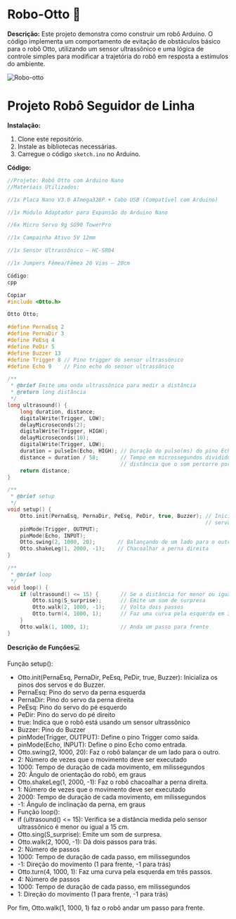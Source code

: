 # Robo-Otto 🤖
**Descrição:**
Este projeto demonstra como construir um robô Arduino. O código implementa um comportamento de evitação de obstáculos básico para o robô Otto, utilizando um sensor ultrassônico e uma lógica de controle simples para modificar a trajetória do robô em resposta a estímulos do ambiente.

![Robo-otto](https://github.com/user-attachments/assets/d68e4de0-ed10-415c-a4ff-d3917893058e)
# Projeto Robô Seguidor de Linha

**Instalação:**
1. Clone este repositório.
2. Instale as bibliotecas necessárias.
3. Carregue o código `sketch.ino` no Arduino.

**Código:**

```c++
//Projeto: Robô Otto com Arduino Nano
//Materiais Utilizados:

//1x Placa Nano V3.0 ATmega328P + Cabo USB (Compatível com Arduino)

//1x Módulo Adaptador para Expansão do Arduino Nano

//6x Micro Servo 9g SG90 TowerPro

//1x Campainha Ativo 5V 12mm

//1x Sensor Ultrassônico – HC-SR04

//1x Jumpers Fêmea/Fêmea 20 Vias – 20cm

Código:
cpp

Copiar
#include <Otto.h>

Otto Otto;

#define PernaEsq 2
#define PernaDir 3
#define PeEsq 4
#define PeDir 5
#define Buzzer 13
#define Trigger 8 // Pino trigger do sensor ultrassônico
#define Echo 9    // Pino echo do sensor ultrassônico

/**
 * @brief Emite uma onda ultrassônica para medir a distância
 * @return long distância
 */
long ultrasound() {
    long duration, distance;
    digitalWrite(Trigger, LOW);
    delayMicroseconds(2);
    digitalWrite(Trigger, HIGH);
    delayMicroseconds(10);
    digitalWrite(Trigger, LOW);
    duration = pulseIn(Echo, HIGH); // Duração do pulso(ms) do pino Echo.
    distance = duration / 58;       // Tempo em microssegundos dividido pelo dobro da
                                    // distância que o som percorre por microssegundo(cm)
    return distance;
}

/**
 * @brief setup
 */
void setup() {
    Otto.init(PernaEsq, PernaDir, PeEsq, PeDir, true, Buzzer); // Inicializa os pinos dos
                                                               // servos e Buzzer
    pinMode(Trigger, OUTPUT);
    pinMode(Echo, INPUT);
    Otto.swing(2, 1000, 20);       // Balançando de um lado para o outro
    Otto.shakeLeg(1, 2000, -1);    // Chacoalhar a perna direita
}

/**
 * @brief loop
 */
void loop() {
    if (ultrasound() <= 15) {       // Se a distância for menor ou igual a 15cm
        Otto.sing(S_surprise);      // Emite um som de surpresa
        Otto.walk(2, 1000, -1);     // Volta dois passos
        Otto.turn(4, 1000, 1);      // Faz uma curva pela esquerda em 3 passos
    }
    Otto.walk(1, 1000, 1);          // Anda um passo para frente
}
```
**Descrição de Funções**💻

 Função setup():

- Otto.init(PernaEsq, PernaDir, PeEsq, PeDir, true, Buzzer): Inicializa os pinos dos servos e do Buzzer.
- PernaEsq: Pino do servo da perna esquerda
- PernaDir: Pino do servo da perna direita
- PeEsq: Pino do servo do pé esquerdo
- PeDir: Pino do servo do pé direito
- true: Indica que o robô está usando um sensor ultrassônico
- Buzzer: Pino do Buzzer
- pinMode(Trigger, OUTPUT): Define o pino Trigger como saída.
- pinMode(Echo, INPUT): Define o pino Echo como entrada.
- Otto.swing(2, 1000, 20): Faz o robô balançar de um lado para o outro.
- 2: Número de vezes que o movimento deve ser executado
- 1000: Tempo de duração de cada movimento, em milissegundos
- 20: Ângulo de orientação do robô, em graus
- Otto.shakeLeg(1, 2000, -1): Faz o robô chacoalhar a perna direita.
- 1: Número de vezes que o movimento deve ser executado
- 2000: Tempo de duração de cada movimento, em milissegundos
- -1: Ângulo de inclinação da perna, em graus
- Função loop():
- if (ultrasound() <= 15): Verifica se a distância medida pelo sensor ultrassônico é menor ou igual a 15 cm.
- Otto.sing(S_surprise): Emite um som de surpresa.
- Otto.walk(2, 1000, -1): Dá dois passos para trás.
- 2: Número de passos
- 1000: Tempo de duração de cada passo, em milissegundos
- -1: Direção do movimento (1 para frente, -1 para trás)
- Otto.turn(4, 1000, 1): Faz uma curva pela esquerda em três passos.
- 4: Número de passos
- 1000: Tempo de duração de cada passo, em milissegundos
- 1: Direção do movimento (1 para frente, -1 para trás)

 Por fim, Otto.walk(1, 1000, 1) faz o robô andar um passo para frente.
